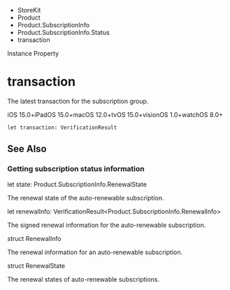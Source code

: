 

- StoreKit
- Product
- Product.SubscriptionInfo
- Product.SubscriptionInfo.Status
-  transaction 

Instance Property

# transaction

The latest transaction for the subscription group.

iOS 15.0+iPadOS 15.0+macOS 12.0+tvOS 15.0+visionOS 1.0+watchOS 8.0+

``` source
let transaction: VerificationResult
```

## See Also

### Getting subscription status information

let state: Product.SubscriptionInfo.RenewalState

The renewal state of the auto-renewable subscription.

let renewalInfo: VerificationResult&lt;Product.SubscriptionInfo.RenewalInfo>

The signed renewal information for the auto-renewable subscription.

struct RenewalInfo

The renewal information for an auto-renewable subscription.

struct RenewalState

The renewal states of auto-renewable subscriptions.

